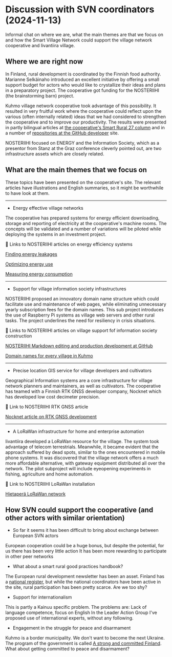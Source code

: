 # Discussion with SVN coordinators (2024-11-13)

Informal chat on where we are, what the main themes are that we focus on and how the Smart Village Network could support the village network cooperative and Iivantiira village. 
  
## Where we are right now

In Finland, rural development is coordinated by the Finnish food authority. Marianne Selkäinaho introduced an excellent initiative by offering a small support budget for actors who would like to crystallize their ideas and plans in a preparatory project. The cooperative got funding for the NOSTERIIHI (the brainstorming barn) project.

Kuhmo village network cooperative took advantage of this possibility. It resulted in very fruitful work where the cooperative could reflect upon the various (often internally related) ideas that we had considered to strengthen the cooperative and to improve our productivity. The results were presented in partly bilingual articles at [the cooperative's Smart Rural 27 column](https://nettinoste.fi/wp/category/smart-rural-27/) and in a number of [repositories at the GitHub developer](https://github.com/phdonner/NOSTERIIHI/) site.

NOSTERIIHI focused on ENERGY and the Information Society, which as a presentor from Stanz at the Graz conference cleverly pointed out, are two infrastructure assets which are closely related.

## What are the main themes that we focus on

These topics have been presented on the cooperative's site. The relevant articles have illustrations and English summaries, so it might be worthwhile to have look at them.

---

* Energy effective village networks

The cooperative has prepared systems for energy efficient downloading, storage and reporting of electricity at the cooperative's machine rooms. The concepts will be validated and a number of variations will be piloted while deploying the systems in an investment project.

🔗 Links to NOSTERIIHI articles on energy efficiency systems

[Finding energy leakages](https://nettinoste.fi/wp/laitekaapin-lampovuotojen-tiivistaminen/)

[Optimizing energy use](https://nettinoste.fi/wp/selvitys-energian-kaytosta-osuuskunnan-laitetilojen-kaapeissa/)

[Measuring energy consumption](https://nettinoste.fi/wp/sahkoenergian-mittaus/)

---

* Support for village information society infrastructures

NOSTERIIHI proposed an innovatory domain name structure which could facilitate use and maintenance of web pages, while eliminating unnecessary yearly subscription fees for the domain names. This sub project introduces the use of Raspberry Pi systems as village web servers and other rural tasks. The project underlines the need for resiliency in crisis situations.

🔗 Links to NOSTERIIHI articles on village support fof information society construction

[NOSTERIIHI Markdown editing and production development at GitHub](https://nettinoste.fi/wp/nosteriihi-markdown-editing-and-production-development-at-github/)

[Domain names for every village in Kuhmo](https://nettinoste.fi/wp/verkkotunnus-jokaista-kuhmon-kylaa-varten/)

---

* Precise location GIS service for village developers and cultivators

Geographical Information systems are a core infrastructure for village network planners and maintainers, as well as cultivators. The cooperative has teamed with a Finnish RTK GNSS developer company, Nocknet which has developed low cost decimeter precision.

🔗 Link to NOSTERIIHI RTK GNSS article

[Nocknet article on RTK GNSS development](https://nettinoste.fi/wp/tasmapaikkannus-kylaverkkorakentajan-apuvalineena/)

---

* A LoRaWan infrastructure for home and enterprise automation

Iivantiira developed a LoRaWan resource for the village. The system took advantage of telecom terrestrials. Meanwhile, it became evident that the approach suffered by dead spots, similar to the ones encountered in mobile phone systems. It was discovered that the village network offers a much more affordable alternative, with gateway equipment distributed all over the network. The pilot subproject will include eyeopening experiments in fishing, agriculture and home automation.

🔗 Link to NOSTERIIHI LoRaWan installation

[Hietaperä LoRaWan network](https://nettinoste.fi/wp/hietaperan-lorawan-verkko/)

## How SVN could support the cooperative (and other actors with similar orientation)

* So far it seems it has been difficult to bring about exchange between European SVN actors

European cooperation could be a huge bonus, but despite the potential, for us there has been very little action
It has been more rewarding to participate in other peer networks
  
* What about a smart rural good practices handbook?

The European rural development newsletter has been an asset.
Finland has a [national register](https://maaseutuverkosto.fi/hankkeet/), but while the national coordinators have been active in the site, rural participation has been pretty scarce. Are we too shy?
  
* Support for internationalism

This is partly a Kainuu specific problem. The problems are: Lack of language competence, focus on English
In the Leader Action Group I've proposed use of international experts, without any following.
  
* Engagement in the struggle for peace and disarmament

Kuhmo is a border municipality. We don't want to become the next Ukraine. 
The program of the government is called [A strong and committed Finland](https://valtioneuvosto.fi/en/governments/government-programme#/). What about getting committed to peace and disarmament?
